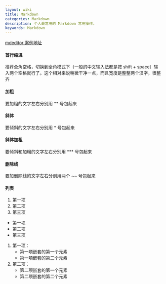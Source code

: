 ```yaml
---
layout: wiki
title: Markdown
categories: Markdown
description: 个人最常用的 Markdown 常用操作。
keywords: Markdown
---
```


[mdeditor 案例地址](https://www.mdeditor.com/)  

#### 首行缩进
推荐全角空格，切换到全角模式下（一般的中文输入法都是按 shift + space）输入两个空格就行了。这个相对来说稍微干净一点，而且宽度是整整两个汉字，很整齐

#### 加粗
要加粗的文字左右分别用 ** 号包起来

#### 斜体
要倾斜的文字左右分别用 * 号包起来

#### 斜体加粗
要倾斜和加粗的文字左右分别用 *** 号包起来

#### 删除线
要加删除线的文字左右分别用两个 ~~ 号包起来

#### 列表  
1. 第一项
2. 第二项
3. 第三项

* 第一项
* 第二项
* 第三项

1. 第一项：
    - 第一项嵌套的第一个元素
    - 第一项嵌套的第二个元素
2. 第二项：
    - 第二项嵌套的第一个元素
    - 第二项嵌套的第二个元素
